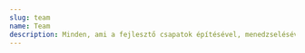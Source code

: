 ```yaml
---
slug: team
name: Team
description: Minden, ami a fejlesztő csapatok építésével, menedzselésével kapcsolatos.
---
```


